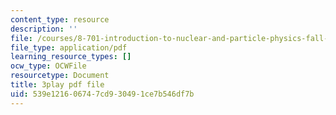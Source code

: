 ```yaml
---
content_type: resource
description: ''
file: /courses/8-701-introduction-to-nuclear-and-particle-physics-fall-2020/539e121606747cd930491ce7b546df7b_FW4H4mIeqnQ.pdf
file_type: application/pdf
learning_resource_types: []
ocw_type: OCWFile
resourcetype: Document
title: 3play pdf file
uid: 539e1216-0674-7cd9-3049-1ce7b546df7b
---
```

